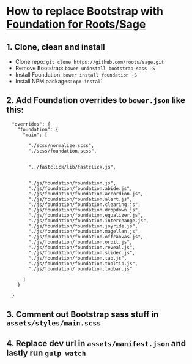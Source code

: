# How to replace Bootstrap with [Foundation for Roots/Sage](https://github.com/roots/sage)

## 1. Clone, clean and install

* Clone repo: `git clone https://github.com/roots/sage.git`
* Remove Bootstrap: `bower uninstall bootstrap-sass -S`
* Install Foundation: `bower install foundation -S`
* Install NPM packages: `npm install`

## 2. Add Foundation overrides to `bower.json` like this:

```
  "overrides": {
    "foundation": {
      "main": [

        "./scss/normalize.scss",
        "./scss/foundation.scss",


        "../fastclick/lib/fastclick.js",

    
        "./js/foundation/foundation.js",
        "./js/foundation/foundation.abide.js",
        "./js/foundation/foundation.accordion.js",
        "./js/foundation/foundation.alert.js",
        "./js/foundation/foundation.clearing.js",
        "./js/foundation/foundation.dropdown.js",
        "./js/foundation/foundation.equalizer.js",
        "./js/foundation/foundation.interchange.js",
        "./js/foundation/foundation.joyride.js",
        "./js/foundation/foundation.magellan.js",
        "./js/foundation/foundation.offcanvas.js",
        "./js/foundation/foundation.orbit.js",
        "./js/foundation/foundation.reveal.js",
        "./js/foundation/foundation.slider.js",
        "./js/foundation/foundation.tab.js",
        "./js/foundation/foundation.tooltip.js",
        "./js/foundation/foundation.topbar.js"

      ]
    }
    
  }
```

## 3. Comment out Bootstrap sass stuff in `assets/styles/main.scss`

## 4. Replace dev url in `assets/manifest.json` and lastly run `gulp watch`

